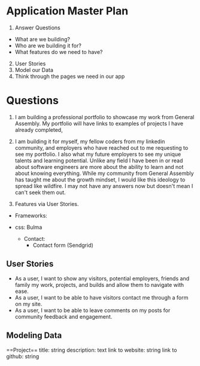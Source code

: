 # Application Master Plan
 1. Answer Questions
  - What are we building?
  - Who are we building it for?
  - What features do we need to have?

 2. User Stories
 3. Model our Data
 4. Think through the pages we need in our app

# Questions
 1. I am  building a professional portfolio to showcase my  work from General Assembly. My portfolio will have links to examples of projects I have already completed,

 2. I am building it for myself, my fellow coders from my linkedin community, and employers who have reached out to me requesting to see my portfolio. I also what my future employers to see my unique talents and learning potential. Unlike any field I have been in or read about software engineers are more about the ability to learn and not about knowing everything. While my community from General Assembly has taught me about the growth mindset, I would like this ideology to spread like wildfire. I may not have any answers now but doesn't mean I can't seek them out.

 3. Features via User Stories.

  - Frameworks:
   - css: Bulma

      - Contact:
        - Contact form (Sendgrid)


 ## User Stories

 - As a user, I want to show any visitors, potential employers, friends and family my work, projects, and builds and allow them to navigate with ease.
 - As a user, I want to be able to have visitors contact me through a form on my site.
 - As a user, I want to be able to leave comments on my posts for community feedback and engagement.

 ## Modeling Data


  ==Project==
    title: string
    description: text
    link to website: string
    link to github: string
